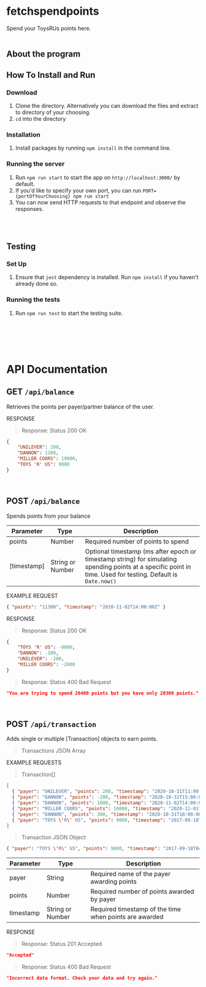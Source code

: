 # fetchspendpoints
Spend your ToysRUs points here.
<br/>
<br/>
## About the program


## How To Install and Run

### Download
1. Clone the directory. Alternatively you can download the files and extract to directory of your choosing.
2. `cd` into the directory

### Installation
1. Install packages by running `npm install` in the command line.

### Running the server
1. Run `npm run start` to start the app on `http://localhost:3000/` by default.
2. If you'd like to specify your own port, you can run `PORT={portOfYourChoosing} npm run start`
3. You can now send HTTP requests to that endpoint and observe the responses.

<br/>
<br/>

## Testing
### Set Up
1. Ensure that `jest` dependency is installed. Run `npm install` if you haven't already done so.

### Running the tests
1. Run `npm run test` to start the testing suite.

<br/>
<br/>
<br/>
<br/>

# API Documentation

## GET `/api/balance`
Retrieves the points per payer/partner balance of the user.

RESPONSE
> Response: Status 200 OK
```json
{
    "UNILEVER": 200,
    "DANNON": 1100,
    "MILLER COORS": 10000,
    "TOYS 'R' US": 9000
}
```

<br/>

## POST `/api/balance`
Spends points from your balance

Parameter | Type | Description
-------|------|------------
points | Number | Required number of points to spend
[timestamp] | String or Number | Optional timestamp (ms after epoch or timestamp string) for simulating spending points at a specific point in time. Used for testing. Default is `Date.now()`

EXAMPLE REQUEST
```json
{ "points": "11300", "timestamp": "2020-11-02T14:00:00Z" }
```

RESPONSE
> Response: Status 200 OK
```json
{
    "TOYS 'R' US": -9000,
    "DANNON": -100,
    "UNILEVER": -200,
    "MILLER COORS": -2000
}
```

> Response: Status 400 Bad Request
```json
"You are trying to spend 20400 points but you have only 20300 points."
```

<br/>

## POST `/api/transaction`
Adds single or multiple [Transaction] objects to earn points.

>Transactions JSON Array

EXAMPLE REQUESTS
> Transaction[]
```json
[
  { "payer": "UNILEVER", "points": 200, "timestamp": "2020-10-31T11:00:00Z" },
  { "payer": "DANNON", "points": -200, "timestamp": "2020-10-31T15:00:00Z" },
  { "payer": "DANNON", "points": 1000, "timestamp": "2020-11-02T14:00:00Z" },
  { "payer": "MILLER COORS", "points": 10000, "timestamp": "2020-11-01T14:00:00Z" },
  { "payer": "DANNON", "points": 300, "timestamp": "2020-10-31T10:00:00Z" },
  { "payer": "TOYS \'R\' US", "points": 9000, "timestamp": "2017-09-18T04:00:00.000Z" }
]
```

> Transaction JSON Object
```json
{ "payer": "TOYS \'R\' US", "points": 9000, "timestamp": "2017-09-18T04:00:00.000Z" }
```

Parameter | Type | Description
-------|------|------------
payer | String | Required name of the payer awarding points
points | Number | Required number of points awarded by payer
timestamp | String or Number | Required timestamp of the time when points are awarded



RESPONSE
> Response: Status 201 Accepted
```json
"Accepted"
```

> Response: Status 400 Bad Request
```json
"Incorrect data format. Check your data and try again."
```